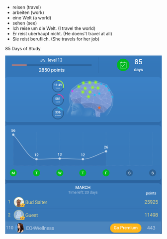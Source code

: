 * reisen (travel)
* arbeiten (work)
* eine Welt (a world) 
* sehen (see)
* Ich reise um die Welt. (I travel the world) 
* Er reist uberhaupt nicht. (He doens't travel at all)
* Sie reist beruflich. (She travels for her job)

85 Days of Study 

![Results](https://github.com/EO4wellness/T-I-L/blob/main/polyglot/aleman/study-sessions/2021-March/2021-03-12-stats.png)

